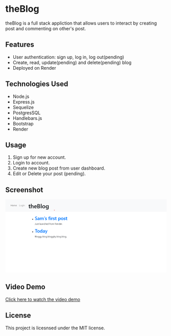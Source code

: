 # theBlog

theBlog is a full stack appliction that allows users to interact by creating post and commenting on other's post.

## Features
- User authentication: sign up, log in, log out(pending)
- Create, read, update(pending) and delete(pending) blog 
- Deployed on Render

## Technologies Used
- Node.js
- Express.js
- Sequelize
- PostgresSQL
- Handlebars.js
- Bootstrap
- Render

## Usage
1. Sign up for new account.
2. Login to account.
3. Create new blog post from user dashboard.
4. Edit or Delete your post (pending).

## Screenshot
![Screenshot of the application](./develop/public/images/SS%20of%20theBlog.png)

## Video Demo
[Click here to watch the video demo](https://drive.google.com/file/d/1jM608YZaB0nWrgQ_rZTNdzoMR_BeiDeC/view)

## License
This project is licesnsed under the MIT license.

